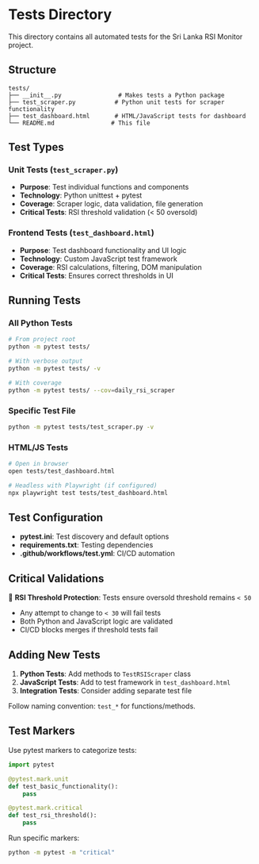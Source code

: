 # Tests Directory

This directory contains all automated tests for the Sri Lanka RSI Monitor project.

## Structure

```
tests/
├── __init__.py                # Makes tests a Python package
├── test_scraper.py           # Python unit tests for scraper functionality  
├── test_dashboard.html       # HTML/JavaScript tests for dashboard
└── README.md                # This file
```

## Test Types

### Unit Tests (`test_scraper.py`)
- **Purpose**: Test individual functions and components
- **Technology**: Python unittest + pytest
- **Coverage**: Scraper logic, data validation, file generation
- **Critical Tests**: RSI threshold validation (< 50 oversold)

### Frontend Tests (`test_dashboard.html`)  
- **Purpose**: Test dashboard functionality and UI logic
- **Technology**: Custom JavaScript test framework
- **Coverage**: RSI calculations, filtering, DOM manipulation
- **Critical Tests**: Ensures correct thresholds in UI

## Running Tests

### All Python Tests
```bash
# From project root
python -m pytest tests/

# With verbose output
python -m pytest tests/ -v

# With coverage
python -m pytest tests/ --cov=daily_rsi_scraper
```

### Specific Test File
```bash
python -m pytest tests/test_scraper.py -v
```

### HTML/JS Tests
```bash
# Open in browser
open tests/test_dashboard.html

# Headless with Playwright (if configured)
npx playwright test tests/test_dashboard.html
```

## Test Configuration

- **pytest.ini**: Test discovery and default options
- **requirements.txt**: Testing dependencies  
- **.github/workflows/test.yml**: CI/CD automation

## Critical Validations

🚨 **RSI Threshold Protection**: Tests ensure oversold threshold remains `< 50`
- Any attempt to change to `< 30` will fail tests
- Both Python and JavaScript logic are validated
- CI/CD blocks merges if threshold tests fail

## Adding New Tests

1. **Python Tests**: Add methods to `TestRSIScraper` class
2. **JavaScript Tests**: Add to test framework in `test_dashboard.html`
3. **Integration Tests**: Consider adding separate test file

Follow naming convention: `test_*` for functions/methods.

## Test Markers

Use pytest markers to categorize tests:

```python
import pytest

@pytest.mark.unit
def test_basic_functionality():
    pass

@pytest.mark.critical  
def test_rsi_threshold():
    pass
```

Run specific markers:
```bash
python -m pytest -m "critical"
```